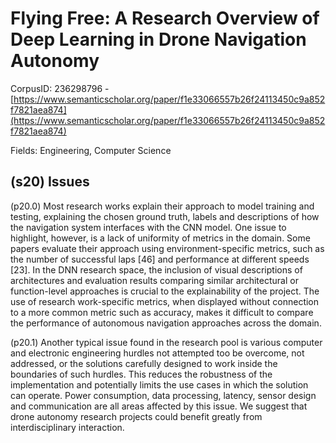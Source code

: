 # Flying Free: A Research Overview of Deep Learning in Drone Navigation Autonomy

CorpusID: 236298796 - [https://www.semanticscholar.org/paper/f1e33066557b26f24113450c9a852f7821aea874](https://www.semanticscholar.org/paper/f1e33066557b26f24113450c9a852f7821aea874)

Fields: Engineering, Computer Science

## (s20) Issues
(p20.0) Most research works explain their approach to model training and testing, explaining the chosen ground truth, labels and descriptions of how the navigation system interfaces with the CNN model. One issue to highlight, however, is a lack of uniformity of metrics in the domain. Some papers evaluate their approach using environment-specific metrics, such as the number of successful laps [46] and performance at different speeds [23]. In the DNN research space, the inclusion of visual descriptions of architectures and evaluation results comparing similar architectural or function-level approaches is crucial to the explainability of the project. The use of research work-specific metrics, when displayed without connection to a more common metric such as accuracy, makes it difficult to compare the performance of autonomous navigation approaches across the domain.

(p20.1) Another typical issue found in the research pool is various computer and electronic engineering hurdles not attempted too be overcome, not addressed, or the solutions carefully designed to work inside the boundaries of such hurdles. This reduces the robustness of the implementation and potentially limits the use cases in which the solution can operate. Power consumption, data processing, latency, sensor design and communication are all areas affected by this issue. We suggest that drone autonomy research projects could benefit greatly from interdisciplinary interaction.   
